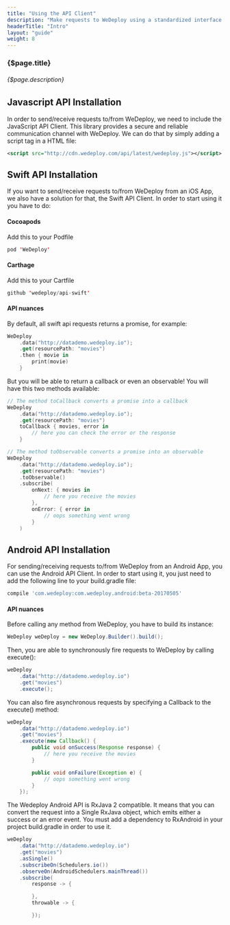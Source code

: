 ```yaml
---
title: "Using the API Client"
description: "Make requests to WeDeploy using a standardized interface."
headerTitle: "Intro"
layout: "guide"
weight: 8
---
```


### {$page.title}

###### {$page.description}

<article id="1">

## Javascript API Installation

In order to send/receive requests to/from WeDeploy, we need to include the JavaScript API Client. This library provides a secure and reliable communication channel with WeDeploy. We can do that by simply adding a script tag in a HTML file:

```xml
<script src="http://cdn.wedeploy.com/api/latest/wedeploy.js"></script>
```

</article>

<article id="2">

## Swift API Installation

If you want to send/receive requests to/from WeDeploy from an iOS App, we also have a solution for that, the Swift API Client. In order to start using it you have to do:

#### Cocoapods

Add this to your Podfile

```swift
pod 'WeDeploy'
```

#### Carthage

Add this to your Cartfile

```swift
github 'wedeploy/api-swift'
```

#### API nuances

By default, all swift api requests returns a promise, for example:

```swift
WeDeploy
	.data("http://datademo.wedeploy.io");
	.get(resourcePath: "movies")
	.then { movie in 
		print(movie)
	}
```

But you will be able to return a callback or even an observable! You will have this two methods available:

```swift
// The method toCallback converts a promise into a callback
WeDeploy
	.data("http://datademo.wedeploy.io");
	.get(resourcePath: "movies")
	toCallback { movies, error in
		// here you can check the error or the response
	}

// The method toObservable converts a promise into an observable
WeDeploy
	.data("http://datademo.wedeploy.io");
	.get(resourcePath: "movies")
	.toObservable()
	.subscribe(
		onNext: { movies in
			// here you receive the movies
		},
		onError: { error in
			// oops something went wrong
		}
	)
```

</article>

<article id="3">

## Android API Installation

For sending/receiving requests to/from WeDeploy from an Android App, you can use the Android API Client. In order to start using it, you just need to add the following line to your build.gradle file:

```groovy
compile 'com.wedeploy:com.wedeploy.android:beta-20170505'
```

#### API nuances

Before calling any method from WeDeploy, you have to build its instance:

```java
WeDeploy weDeploy = new WeDeploy.Builder().build();
```

Then, you are able to synchronously fire requests to WeDeploy by calling execute():

```java
weDeploy
	.data("http://datademo.wedeploy.io")
	.get("movies")
	.execute();
```

You can also fire asynchronous requests by specifying a Callback to the execute() method:

```java
weDeploy
	.data("http://datademo.wedeploy.io")
	.get("movies")
	.execute(new Callback() {
		public void onSuccess(Response response) {
			// here you receive the movies
		}

		public void onFailure(Exception e) {
			// oops something went wrong
		}
	});
```

The Wedeploy Android API is RxJava 2 compatible. It means that you can convert the request into a Single RxJava object, which emits either a success or an error event. You must add a dependency to RxAndroid in your project build.gradle in order to use it.

```java
weDeploy
	.data("http://datademo.wedeploy.io")
	.get("movies")
	.asSingle()
	.subscribeOn(Schedulers.io())
	.observeOn(AndroidSchedulers.mainThread())
	.subscribe(
		response -> {

		},
		throwable -> {

		});
```

</article>
